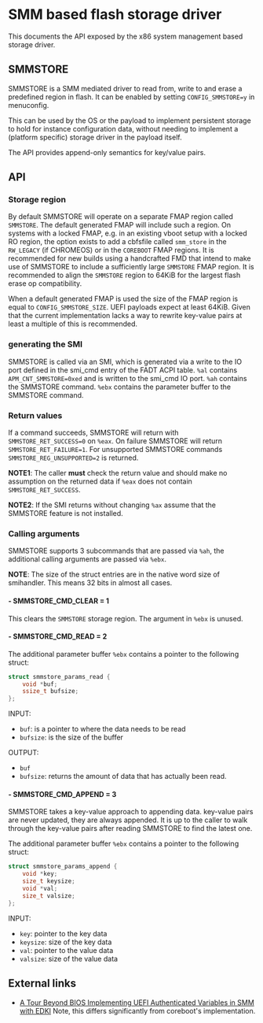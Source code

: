 # SMM based flash storage driver

This documents the API exposed by the x86 system management based
storage driver.

## SMMSTORE

SMMSTORE is a SMM mediated driver to read from, write to and erase a
predefined region in flash. It can be enabled by setting
`CONFIG_SMMSTORE=y` in menuconfig.

This can be used by the OS or the payload to implement persistent
storage to hold for instance configuration data, without needing
to implement a (platform specific) storage driver in the payload
itself.

The API provides append-only semantics for key/value pairs.

## API

### Storage region

By default SMMSTORE will operate on a separate FMAP region called
`SMMSTORE`. The default generated FMAP will include such a region.
On systems with a locked FMAP, e.g. in an existing vboot setup
with a locked RO region, the option exists to add a cbfsfile
called `smm_store` in the `RW_LEGACY` (if CHROMEOS) or in the
`COREBOOT` FMAP regions. It is recommended for new builds using
a handcrafted FMD that intend to make use of SMMSTORE to include a
sufficiently large `SMMSTORE` FMAP region. It is recommended to
align the `SMMSTORE` region to 64KiB for the largest flash erase
op compatibility.

When a default generated FMAP is used the size of the FMAP region
is equal to `CONFIG_SMMSTORE_SIZE`. UEFI payloads expect at least
64KiB. Given that the current implementation lacks a way to rewrite
key-value pairs at least a multiple of this is recommended.

### generating the SMI

SMMSTORE is called via an SMI, which is generated via a write to the
IO port defined in the smi_cmd entry of the FADT ACPI table. `%al`
contains `APM_CNT_SMMSTORE=0xed` and is written to the smi_cmd IO
port. `%ah` contains the SMMSTORE command. `%ebx` contains the
parameter buffer to the SMMSTORE command.

### Return values

If a command succeeds, SMMSTORE will return with
`SMMSTORE_RET_SUCCESS=0` on `%eax`. On failure SMMSTORE will return
`SMMSTORE_RET_FAILURE=1`. For unsupported SMMSTORE commands
`SMMSTORE_REG_UNSUPPORTED=2` is returned.

**NOTE1**: The caller **must** check the return value and should make
no assumption on the returned data if `%eax` does not contain
`SMMSTORE_RET_SUCCESS`.

**NOTE2**: If the SMI returns without changing `%ax` assume that the
SMMSTORE feature is not installed.

### Calling arguments

SMMSTORE supports 3 subcommands that are passed via `%ah`, the additional
calling arguments are passed via `%ebx`.

**NOTE**: The size of the struct entries are in the native word size of
smihandler. This means 32 bits in almost all cases.


#### - SMMSTORE_CMD_CLEAR = 1

This clears the `SMMSTORE` storage region. The argument in `%ebx` is
unused.

#### - SMMSTORE_CMD_READ = 2

The additional parameter buffer `%ebx` contains a pointer to
the following struct:

```C
struct smmstore_params_read {
	void *buf;
	ssize_t bufsize;
};
```

INPUT:
- `buf`: is a pointer to where the data needs to be read
- `bufsize`: is the size of the buffer

OUTPUT:
- `buf`
- `bufsize`: returns the amount of data that has actually been read.

#### - SMMSTORE_CMD_APPEND = 3

SMMSTORE takes a key-value approach to appending data. key-value pairs
are never updated, they are always appended. It is up to the caller to
walk through the key-value pairs after reading SMMSTORE to find the
latest one.

The additional parameter buffer `%ebx` contains a pointer to
the following struct:

```C
struct smmstore_params_append {
	void *key;
	size_t keysize;
	void *val;
	size_t valsize;
};
```

INPUT:
- `key`: pointer to the key data
- `keysize`: size of the key data
- `val`: pointer to the value data
- `valsize`: size of the value data

## External links

* [A Tour Beyond BIOS Implementing UEFI Authenticated Variables in SMM with EDKI](https://software.intel.com/sites/default/files/managed/cf/ea/a_tour_beyond_bios_implementing_uefi_authenticated_variables_in_smm_with_edkii.pdf)
Note, this differs significantly from coreboot's implementation.

